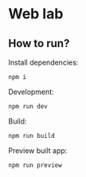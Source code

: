 # Web lab

## How to run?

Install dependencies:

```shell
npm i
```

Development:

```shell
npm run dev
```

Build:

```shell
npm run build
```

Preview built app:

```shell
npm run preview
```
